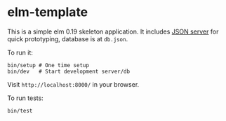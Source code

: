 elm-template
============

This is a simple elm 0.19 skeleton application. It includes [JSON
server](https://github.com/typicode/json-server) for quick prototyping,
database is at `db.json`.

To run it:

    bin/setup # One time setup
    bin/dev   # Start development server/db

Visit `http://localhost:8000/` in your browser.

To run tests:

    bin/test
